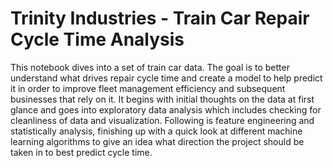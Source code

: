 # Trinity Industries - Train Car Repair Cycle Time Analysis

This notebook dives into a set of train car data. The goal is to better understand what drives repair cycle time and create a model to help predict it in order to improve fleet management efficiency and subsequent businesses that rely on it. It begins with initial thoughts on the data at first glance and goes into exploratory data analysis which includes checking for cleanliness of data and visualization. Following is feature engineering and statistically analysis, finishing up with a quick look at different machine learning algorithms to give an idea what direction the project should be taken in to best predict cycle time.
